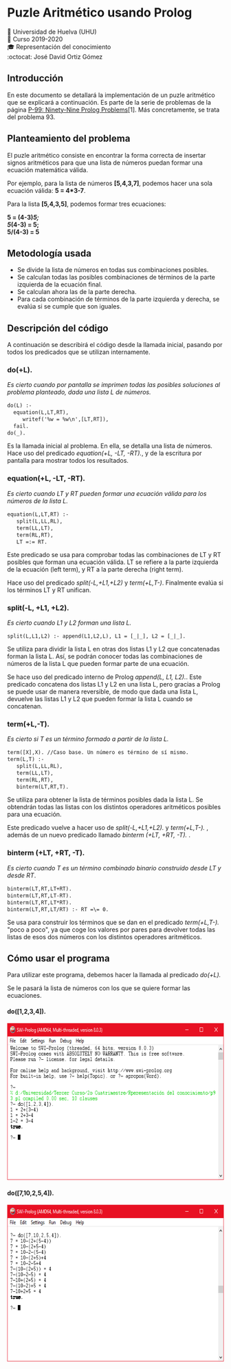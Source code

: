 # Puzle Aritmético usando Prolog
:office: Universidad de Huelva (UHU)  
:calendar: Curso 2019-2020  
:mortar_board: Representación del conocimiento  
:octocat: José David Ortiz Gómez 

## Introducción
En este documento se detallará la implementación de un puzle aritmético que se explicará a continuación. Es parte de la serie de problemas de la página [P-99: Ninety-Nine Prolog Problems](https://www.ic.unicamp.br/~meidanis/courses/mc336/2009s2/prolog/problemas/)[1]. Más concretamente, se trata del problema 93.

## Planteamiento del problema
El puzle aritmético consiste en encontrar la forma correcta de insertar signos aritméticos para que una lista de números puedan formar una ecuación matemática válida.

Por ejemplo, para la lista de números **[5,4,3,7]**, podemos hacer una sola ecuación válida: **5 = 4*3-7**.

Para la lista **[5,4,3,5]**, podemos formar tres ecuaciones: 

**5 = (4-3)*5;  
5*(4-3) = 5;   
5/(4-3) = 5**

## Metodología usada
* Se divide la lista de números en todas sus combinaciones posibles.
* Se calculan todas las posibles combinaciones de términos de la parte izquierda de la ecuación final.
* Se calculan ahora las de la parte derecha.
* Para cada combinación de términos de la parte izquierda y derecha, se evalúa si se cumple que son iguales.

## Descripción del código
A continuación se describirá el código desde la llamada inicial, pasando por todos los predicados que se utilizan internamente.

### do(+L).
*Es cierto cuando por pantalla se imprimen todas las posibles soluciones al problema planteado, dada una lista L de números.*

```
do(L) :- 
  equation(L,LT,RT),
     writef('%w = %w\n',[LT,RT]),
  fail.
do(_).
```

Es la llamada inicial al problema. En ella, se detalla una lista de números. Hace uso del predicado *equation(+L, -LT, -RT).*, y de la escritura por pantalla para mostrar todos los resultados.

### equation(+L, -LT, -RT).
*Es cierto cuando LT y RT pueden formar una ecuación válida para los números de la lista L.*

```
equation(L,LT,RT) :-
   split(L,LL,RL),           
   term(LL,LT),                
   term(RL,RT),                 
   LT =:= RT. 
  ``` 
  
Este predicado se usa para comprobar todas las combinaciones de LT y RT posibles que forman una ecuación válida. LT se refiere a la parte izquierda de la ecuación (left term), y RT a la parte derecha (right term). 

Hace uso del predicado *split(-L,+L1,+L2)* y *term(+L,T-)*. Finalmente evalúa si los términos LT y RT unifican.

### split(-L, +L1, +L2).
*Es cierto cuando L1 y L2 forman una lista L.*

```
split(L,L1,L2) :- append(L1,L2,L), L1 = [_|_], L2 = [_|_].
```

Se utiliza para dividir la lista L en otras dos listas L1 y L2 que concatenadas forman la lista L. Así, se podrán conocer todas las combinaciones de números de la lista L que pueden formar parte de una ecuación.

Se hace uso del predicado interno de Prolog *append(L, L1, L2).*. Este predicado concatena dos listas L1 y L2 en una lista L, pero gracias a Prolog se puede usar de manera reversible, de modo que dada una lista L, devuelve las listas L1 y L2 que pueden formar la lista L cuando se concatenan.

### term(+L,-T).
*Es cierto si T es un término formado a partir de la lista L.*

```
term([X],X). //Caso base. Un número es término de sí mismo.
term(L,T) :-                   
   split(L,LL,RL),              
   term(LL,LT),                
   term(RL,RT),                
   binterm(LT,RT,T). 
```

Se utiliza para obtener la lista de términos posibles dada la lista L. Se obtendrán todas las listas con los distintos operadores aritméticos posibles para una ecuación.

Este predicado vuelve a hacer uso de *split(-L,+L1,+L2).* y *term(+L,T-).* , además de un nuevo predicado llamado *binterm (+LT, +RT, -T).* .

### binterm (+LT, +RT, -T).
*Es cierto cuando T es un término combinado binario construido desde LT y desde RT*.

```
binterm(LT,RT,LT+RT).
binterm(LT,RT,LT-RT).
binterm(LT,RT,LT*RT).
binterm(LT,RT,LT/RT) :- RT =\= 0.
```

Se usa para construir los términos que se dan en el predicado *term(+L,T-).* "poco a poco", ya que coge los valores por pares para devolver todas las listas de esos dos números con los distintos operadores aritméticos.

## Cómo usar el programa
Para utilizar este programa, debemos hacer la llamada al predicado *do(+L).*

Se le pasará la lista de números con los que se quiere formar las ecuaciones.

#### do([1,2,3,4]).

<p align="center">
  <img width="675" height="364" src="../../Imagenes/predicado 1234.PNG">
</p>

#### do([7,10,2,5,4]).
<p align="center">
  <img width="675" height="364" src="../../Imagenes/predicado 7,10,2,5,4.PNG">
</p>
